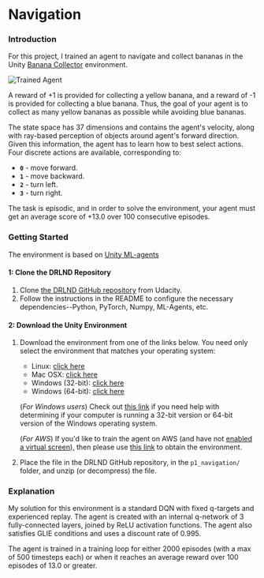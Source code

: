 [image1]: https://user-images.githubusercontent.com/10624937/42135619-d90f2f28-7d12-11e8-8823-82b970a54d7e.gif "Trained Agent"

# Navigation

### Introduction

For this project, I trained an agent to navigate and collect bananas in the Unity [Banana Collector](https://github.com/Unity-Technologies/ml-agents/blob/master/docs/Learning-Environment-Examples.md#banana-collector) environment.

![Trained Agent][image1]

A reward of +1 is provided for collecting a yellow banana, and a reward of -1 is provided for collecting a blue banana.  Thus, the goal of your agent is to collect as many yellow bananas as possible while avoiding blue bananas.  

The state space has 37 dimensions and contains the agent's velocity, along with ray-based perception of objects around agent's forward direction.  Given this information, the agent has to learn how to best select actions.  Four discrete actions are available, corresponding to:
- **`0`** - move forward.
- **`1`** - move backward.
- **`2`** - turn left.
- **`3`** - turn right.

The task is episodic, and in order to solve the environment, your agent must get an average score of +13.0 over 100 consecutive episodes.

### Getting Started

The environment is based on [Unity ML-agents](https://github.com/Unity-Technologies/ml-agents)

#### 1: Clone the DRLND Repository
1.  Clone [the DRLND GitHub repository](https://github.com/udacity/deep-reinforcement-learning#dependencies) from Udacity.
2. Follow the instructions in the README to configure the necessary dependencies--Python, PyTorch, Numpy, ML-Agents, etc.

#### 2: Download the Unity Environment
1. Download the environment from one of the links below. You need only select the environment that matches your operating system:
    
    -   Linux:  [click here](https://s3-us-west-1.amazonaws.com/udacity-drlnd/P1/Banana/Banana_Linux.zip)
    -   Mac OSX:  [click here](https://s3-us-west-1.amazonaws.com/udacity-drlnd/P1/Banana/Banana.app.zip)
    -   Windows (32-bit):  [click here](https://s3-us-west-1.amazonaws.com/udacity-drlnd/P1/Banana/Banana_Windows_x86.zip)
    -   Windows (64-bit):  [click here](https://s3-us-west-1.amazonaws.com/udacity-drlnd/P1/Banana/Banana_Windows_x86_64.zip)
    
    (_For Windows users_) Check out  [this link](https://support.microsoft.com/en-us/help/827218/how-to-determine-whether-a-computer-is-running-a-32-bit-version-or-64)  if you need help with determining if your computer is running a 32-bit version or 64-bit version of the Windows operating system.
    
    (_For AWS_) If you'd like to train the agent on AWS (and have not  [enabled a virtual screen](https://github.com/Unity-Technologies/ml-agents/blob/master/docs/Training-on-Amazon-Web-Service.md)), then please use  [this link](https://s3-us-west-1.amazonaws.com/udacity-drlnd/P1/Banana/Banana_Linux_NoVis.zip)  to obtain the environment.

2. Place the file in the DRLND GitHub repository, in the `p1_navigation/` folder, and unzip (or decompress) the file.     
    
### Explanation
My solution for this environment is a standard DQN with fixed q-targets and experienced replay. The agent is created with an internal q-network of 3 fully-connected layers, joined by ReLU activation functions. The agent also satisfies GLIE conditions and uses a discount rate of 0.995.

The agent is trained in a training loop for either 2000 episodes (with a max of 500 timesteps each) or when it reaches an average reward over 100 episodes of 13.0 or greater.
